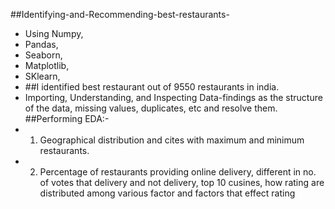 ##Identifying-and-Recommending-best-restaurants-
+ Using Numpy,
+ Pandas,
+ Seaborn,
+ Matplotlib,
+ SKlearn, 
+ ##I identified best restaurant out of 9550 restaurants in india.
+ Importing, Understanding, and Inspecting Data-findings as the structure of the data, missing values, duplicates, etc and  resolve them.
##Performing EDA:- 
+ 1. Geographical distribution and cites with maximum and minimum  restaurants.
+ 2. Percentage of restaurants providing online delivery, different in no. of votes that delivery and not delivery, top 10 cusines, how rating are distributed among various factor and factors that effect rating

